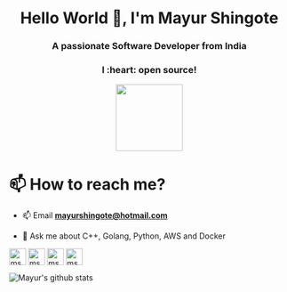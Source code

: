 <h1 align="center">Hello World 👋, I'm Mayur Shingote</h1>
<h3 align="center">A passionate Software Developer from India</h3>
<h3 align="center">I :heart: open source!</h3>


  

<p align="center">
  <img src="https://github.com/mshingote/mshingote/blob/master/assets/go.gif"  height="120" />
</p>


# 📫 How to reach me?

- 📫 Email **mayurshingote@hotmail.com**

- 💬 Ask me about C++, Golang, Python, AWS and Docker

 <p float="centre">
<a href="https://twitter.com/mayur_shingote" target="blank"><img align="center" src="https://cdn.jsdelivr.net/npm/simple-icons@3.0.1/icons/twitter.svg" alt="mshingote" height="30" width="30" /></a>
<a href="https://www.linkedin.com/in/mshingote/" target="blank"><img align="center" src="https://cdn.jsdelivr.net/npm/simple-icons@3.0.1/icons/linkedin.svg" alt="mshingote" height="30" width="30" /></a>
<a href="https://fb.com/shingote.mayur" target="blank"><img align="center" src="https://cdn.jsdelivr.net/npm/simple-icons@3.0.1/icons/facebook.svg" alt="mshingote" height="30" width="30" /></a>
<a href="https://www.instagram.com/mayur.shingote/" target="blank"><img align="center" src="https://cdn.jsdelivr.net/npm/simple-icons@3.0.1/icons/instagram.svg" alt="mshingote" height="30" width="30" /></a>
</p>

![Mayur's github stats](https://github-readme-stats.vercel.app/api?username=mshingote&show_icons=true)


<!--
**mshingote/mshingote** is a ✨ _special_ ✨ repository because its `README.md` (this file) appears on your GitHub profile.

Here are some ideas to get you started:

- 🔭 I’m currently working on ...
- 🌱 I’m currently learning ...
- 👯 I’m looking to collaborate on ...
- 🤔 I’m looking for help with ...
- 💬 Ask me about ...
- 📫 How to reach me: ...
- 😄 Pronouns: ...
- ⚡ Fun fact: ...
-->
